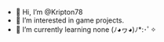 - 👋 Hi, I’m @Kripton78
- 👀 I’m interested in game projects.
- 🌱 I’m currently learning none (ﾉ◕ヮ◕)ﾉ*:･ﾟ✧

<!---
Kripton78/Kripton78 is a ✨ special ✨ repository because its `README.md` (this file) appears on your GitHub profile.
You can click the Preview link to take a look at your changes.
--->
